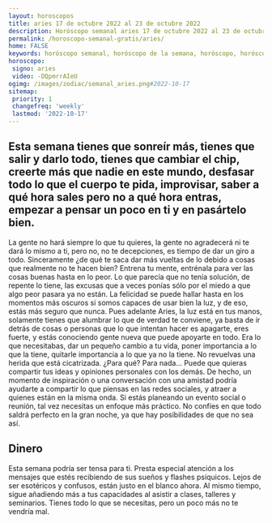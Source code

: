 ```yaml
---
layout: horoscopos
title: aries 17 de octubre 2022 al 23 de octubre 2022 
description: Horóscopo semanal aries 17 de octubre 2022 al 23 de octubre 2022. Esta semana tienes que sonreír más, tienes que salir y darlo todo, tienes que cambiar el chip, creerte más que nadie en este mundo, desfasar todo lo que el cuerpo te pida, improvisar, saber a qué hora sales pero no a qué hora entras, empezar a pensar un poco en ti y en pasártelo bien.
permalink: /horoscopo-semanal-gratis/aries/
home: FALSE
keywords: horóscopo semanal, horóscopo de la semana, horóscopo, horóscopo gratis,horóscopos, horóscopo esperanza gracia, horoscopos aries la semana, horóscopos gratis, Tarot, Astrologia, Zodíaco, aries, horoscopo gratis, semanal
horoscopo:
 signo: aries
 video: -DQpmrrAIeU
ogimg: /images/zodiac/semanal_aries.png#2022-10-17
sitemap:
 priority: 1
 changefreq: 'weekly'
 lastmod: '2022-10-17'
---
```




## Esta semana tienes que sonreír más, tienes que salir y darlo todo, tienes que cambiar el chip, creerte más que nadie en este mundo, desfasar todo lo que el cuerpo te pida, improvisar, saber a qué hora sales pero no a qué hora entras, empezar a pensar un poco en ti y en pasártelo bien.

La gente no hará siempre lo que tu quieres, la gente no agradecerá ni te dará lo mismo a ti, pero no, no te decepciones, es tiempo de dar un giro a todo. Sinceramente ¿de qué te saca dar más vueltas de lo debido a cosas que realmente no te hacen bien? Entrena tu mente, entrénala para ver las cosas buenas hasta en lo peor. Lo que parecía que no tenía solución, de repente lo tiene, las excusas que a veces ponías sólo por el miedo a que algo peor pasara ya no están. La felicidad se puede hallar hasta en los momentos más oscuros si somos capaces de usar bien la luz, y de eso, estás más seguro que nunca. Pues adelante Aries, la luz está en tus manos, solamente tienes que alumbrar lo que de verdad te conviene, ya basta de ir detrás de cosas o personas que lo que intentan hacer es apagarte, eres fuerte, y estás conociendo gente nueva que puede apoyarte en todo. Era lo que necesitabas, dar un pequeño cambio a tu vida, poner importancia a lo que la tiene, quitarle importancia a lo que ya no la tiene. No revuelvas una herida que está cicatrizada. ¿Para qué? Para nada…
Puede que quieras compartir tus ideas y opiniones personales con los demás. De hecho, un momento de inspiración o una conversación con una amistad podría ayudarte a compartir lo que piensas en las redes sociales, y atraer a quienes están en la misma onda. Si estás planeando un evento social o reunión, tal vez necesitas un enfoque más práctico. No confíes en que todo saldrá perfecto en la gran noche, ya que hay posibilidades de que no sea así.

## Dinero

Esta semana podría ser tensa para ti. Presta especial atención a los mensajes que estés recibiendo de sus sueños y flashes psíquicos. Lejos de ser esotéricos y confusos, están justo en el blanco ahora. Al mismo tiempo, sigue añadiendo más a tus capacidades al asistir a clases, talleres y seminarios. Tienes todo lo que se necesitas, pero un poco más no te vendría mal.